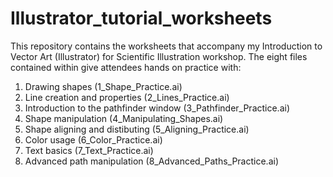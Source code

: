 # Illustrator_tutorial_worksheets
This repository contains the worksheets that accompany my Introduction to Vector Art (Illustrator) for Scientific Illustration workshop. The eight files contained within give attendees hands on practice with:

1. Drawing shapes (1_Shape_Practice.ai)
2. Line creation and properties (2_Lines_Practice.ai)
3. Introduction to the pathfinder window (3_Pathfinder_Practice.ai)
4. Shape manipulation (4_Manipulating_Shapes.ai)
5. Shape aligning and distibuting (5_Aligning_Practice.ai)
6. Color usage (6_Color_Practice.ai)
7. Text basics (7_Text_Practice.ai)
8. Advanced path manipulation (8_Advanced_Paths_Practice.ai)
